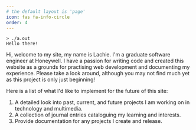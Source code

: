 ```yaml
---
# the default layout is 'page'
icon: fas fa-info-circle
order: 4
---
```


```console
> ./a.out
Hello there!
```

Hi, welcome to my site, my name is Lachie. I'm a graduate software engineer at Honeywell. I have a passion for writing code and created this website as a grounds for practising web development and documenting my experience. Please take a look around, although you may not find much yet as this project is only just beginning!

Here is a list of what I'd like to implement for the future of this site:
1. A detailed look into past, current, and future projects I am working on in technology and multimedia.
2. A collection of journal entries cataloguing my learning and interests.
3. Provide documentation for any projects I create and release.
